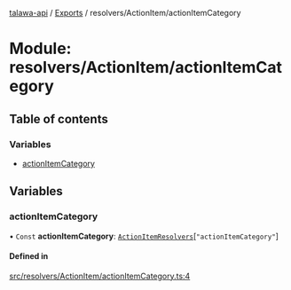 [talawa-api](../README.md) / [Exports](../modules.md) / resolvers/ActionItem/actionItemCategory

# Module: resolvers/ActionItem/actionItemCategory

## Table of contents

### Variables

- [actionItemCategory](resolvers_ActionItem_actionItemCategory.md#actionitemcategory)

## Variables

### actionItemCategory

• `Const` **actionItemCategory**: [`ActionItemResolvers`](types_generatedGraphQLTypes.md#actionitemresolvers)[``"actionItemCategory"``]

#### Defined in

[src/resolvers/ActionItem/actionItemCategory.ts:4](https://github.com/PalisadoesFoundation/talawa-api/blob/4e2c75b/src/resolvers/ActionItem/actionItemCategory.ts#L4)
